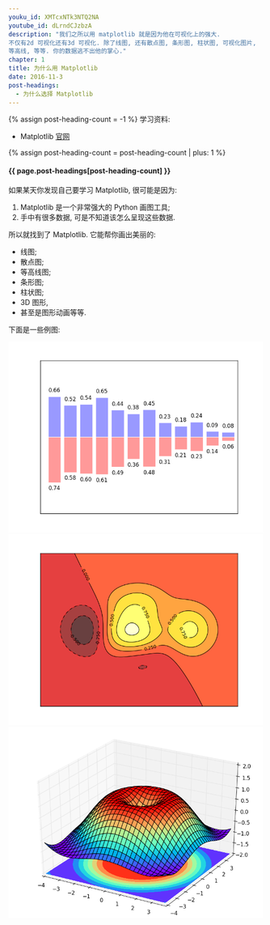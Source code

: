 ```yaml
---
youku_id: XMTcxNTk3NTQ2NA
youtube_id: dLrndCJzbzA
description: "我们之所以用 matplotlib 就是因为他在可视化上的强大. 
不仅有2d 可视化还有3d 可视化. 除了线图, 还有散点图, 条形图, 柱状图, 可视化图片, 
等高线, 等等. 你的数据逃不出他的掌心."
chapter: 1
title: 为什么用 Matplotlib
date: 2016-11-3
post-headings:
  - 为什么选择 Matplotlib
---
```

{% assign post-heading-count = -1 %}
学习资料:
  * Matplotlib [官网](http://matplotlib.org/)

{% assign post-heading-count = post-heading-count | plus: 1 %}
<h4 class="tut-h4-pad" id="{{ page.post-headings[post-heading-count] }}">{{ page.post-headings[post-heading-count] }}</h4>

如果某天你发现自己要学习 Matplotlib, 很可能是因为:

1. Matplotlib 是一个非常强大的 Python 画图工具;
2. 手中有很多数据, 可是不知道该怎么呈现这些数据.

所以就找到了 Matplotlib. 它能帮你画出美丽的:

* 线图;
* 散点图;
* 等高线图;
* 条形图;
* 柱状图;
* 3D 图形,
* 甚至是图形动画等等.

下面是一些例图:

<img class= "course-image" src="/static/results/plt/1_1_1.png" alt="{{ page.title }}{% increment image-count %}">

<img class= "course-image" src="/static/results/plt/1_1_2.png" alt="{{ page.title }}{% increment image-count %}">

<img class= "course-image" src="/static/results/plt/1_1_3.png" alt="{{ page.title }}{% increment image-count %}">
